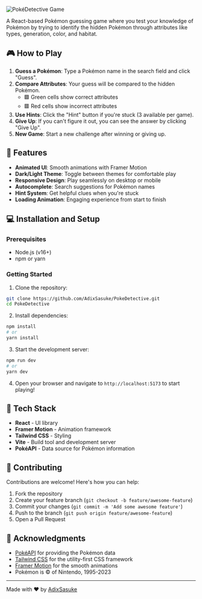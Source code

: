 ![PokéDetective Game](https://i.postimg.cc/PqZTg3Qr/4bef700777454b671bf93670fc3fec788f1c2f83da39a3ee5e6b4b0d3255bfef95601890afd80709da39a3ee5e6b4b0d3255.png)

A React-based Pokémon guessing game where you test your knowledge of Pokémon by trying to identify the hidden Pokémon through attributes like types, generation, color, and habitat.

## 🎮 How to Play

1. **Guess a Pokémon**: Type a Pokémon name in the search field and click "Guess".
2. **Compare Attributes**: Your guess will be compared to the hidden Pokémon.
    - 🟩 Green cells show correct attributes
    - 🟥 Red cells show incorrect attributes
3. **Use Hints**: Click the "Hint" button if you're stuck (3 available per game).
4. **Give Up**: If you can't figure it out, you can see the answer by clicking "Give Up".
5. **New Game**: Start a new challenge after winning or giving up.

## 🚀 Features

-   **Animated UI**: Smooth animations with Framer Motion
-   **Dark/Light Theme**: Toggle between themes for comfortable play
-   **Responsive Design**: Play seamlessly on desktop or mobile
-   **Autocomplete**: Search suggestions for Pokémon names
-   **Hint System**: Get helpful clues when you're stuck
-   **Loading Animation**: Engaging experience from start to finish

## 💻 Installation and Setup

### Prerequisites

-   Node.js (v16+)
-   npm or yarn

### Getting Started

1. Clone the repository:

```bash
git clone https://github.com/AdixSasuke/PokeDetective.git
cd PokeDetective
```

2. Install dependencies:

```bash
npm install
# or
yarn install
```

3. Start the development server:

```bash
npm run dev
# or
yarn dev
```

4. Open your browser and navigate to `http://localhost:5173` to start playing!

## 🔧 Tech Stack

-   **React** - UI library
-   **Framer Motion** - Animation framework
-   **Tailwind CSS** - Styling
-   **Vite** - Build tool and development server
-   **PokéAPI** - Data source for Pokémon information

## 🤝 Contributing

Contributions are welcome! Here's how you can help:

1. Fork the repository
2. Create your feature branch (`git checkout -b feature/awesome-feature`)
3. Commit your changes (`git commit -m 'Add some awesome feature'`)
4. Push to the branch (`git push origin feature/awesome-feature`)
5. Open a Pull Request

## 🙏 Acknowledgments

-   [PokéAPI](https://pokeapi.co/) for providing the Pokémon data
-   [Tailwind CSS](https://tailwindcss.com/) for the utility-first CSS framework
-   [Framer Motion](https://www.framer.com/motion/) for the smooth animations
-   Pokémon is © of Nintendo, 1995-2023

---

Made with ❤️ by [AdixSasuke](https://github.com/AdixSasuke)
